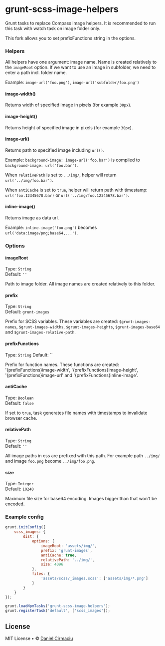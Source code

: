 # grunt-scss-image-helpers

Grunt tasks to replace Compass image helpers. It is recommended to run this task with watch task on image folder only.

This fork allows you to set prefixFunctions string in the options.

### Helpers

All helpers have one argument: image name. Name is created relatively to the `imageRoot` option. If we want to use an image in subfolder, we need to enter a path incl. folder name.

Example: `image-url('foo.png')`, `image-url('subfolder/foo.png')`

#### image-width()

Returns width of specified image in pixels (for example `30px`).

#### image-height()

Returns height of specified image in pixels (for example `30px`).

#### image-url()

Returns path to specified image including `url()`.

Example: `background-image: image-url('foo.bar')` is compiled to `background-image: url('foo.bar')`.

When `relativePath` is set to `../img/`, helper will return `url('../img/foo.bar')`. 

When `antiCache` is set to `true`, helper will return path with timestamp: `url('foo.12345678.bar)` or `url('../img/foo.12345678.bar')`.

#### inline-image()

Returns image as data url.

Example: `inline-image('foo.png')` becomes `url('data:image/png;base64,...')`.

### Options

#### imageRoot

Type: `String`  
Default: `''`

Path to image folder. All image names are created relatively to this folder.

#### prefix

Type: `String`  
Default: `grunt-images`

Prefix for SCSS variables. These variables are created: `$grunt-images-names`, `$grunt-images-widths`, `$grunt-images-heights`, `$grunt-images-base64` and `$grunt-images-relative-path`.

#### prefixFunctions

Type: `String`
Default: ``

Prefix for function names. These functions are created: '{prefixFunctions}image-width', '{prefixFunctions}image-height', '{prefixFunctions}image-url' and '{prefixFunctions}inline-image'.

#### antiCache

Type: `Boolean`  
Default: `false`

If set to `true`, task generates file names with timestamps to invalidate browser cache.


#### relativePath

Type: `String`  
Default: `''`

All image paths in css are prefixed with this path. For example path `../img/` and image `foo.png` become `../img/foo.png`.

#### size

Type: `Integer`  
Default: `10240`

Maximum file size for base64 encoding. Images bigger than that won't be encoded.

### Example config

```javascript
grunt.initConfig({
    scss_images: {
        dist: {
            options: {
                imageRoot: 'assets/img/',
                prefix: 'grunt-images',
                antiCache: true,
                relativePath: '../img/',
                size: 4096
            },
            files: {
                'assets/scss/_images.scss': ['assets/img/*.png']
            }
        }
    }
});

grunt.loadNpmTasks('grunt-scss-image-helpers');
grunt.registerTask('default', ['scss_images']);
```
## License

MIT License • © [Daniel Cirmaciu](http://cirmaciu.cz)
